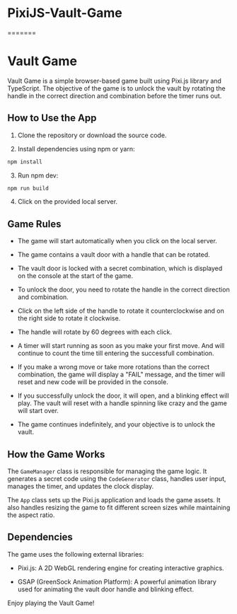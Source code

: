 # PixiJS-Vault-Game
=======
# Vault Game

Vault Game is a simple browser-based game built using Pixi.js library and TypeScript. The objective of the game is to unlock the vault by rotating the handle in the correct direction and combination before the timer runs out.

## How to Use the App

1. Clone the repository or download the source code.

2. Install dependencies using npm or yarn:

```bash
npm install
```
3. Run npm dev:

```bash
npm run build
```
4. Click on the provided local server.

## Game Rules

- The game will start automatically when you click on the local server.

- The game contains a vault door with a handle that can be rotated.

- The vault door is locked with a secret combination, which is displayed on the console at the start of the game.

- To unlock the door, you need to rotate the handle in the correct direction and combination.

- Click on the left side of the handle to rotate it counterclockwise and on the right side to rotate it clockwise.

- The handle will rotate by 60 degrees with each click.

- A timer will start running as soon as you make your first move. And will continue to count the time till entering the successfull combination.

- If you make a wrong move or take more rotations than the correct combination, the game will display a "FAIL" message, and the timer will reset and new code will be provided in the console.

- If you successfully unlock the door, it will open, and a blinking effect will play. The vault will reset with a handle spinning like crazy and the game will start over.

- The game continues indefinitely, and your objective is to unlock the vault.

## How the Game Works

The `GameManager` class is responsible for managing the game logic. It generates a secret code using the `CodeGenerator` class, handles user input, manages the timer, and updates the clock display.

The `App` class sets up the Pixi.js application and loads the game assets. It also handles resizing the game to fit different screen sizes while maintaining the aspect ratio.

## Dependencies

The game uses the following external libraries:

- Pixi.js: A 2D WebGL rendering engine for creating interactive graphics.

- GSAP (GreenSock Animation Platform): A powerful animation library used for animating the vault door handle and blinking effect.

Enjoy playing the Vault Game!